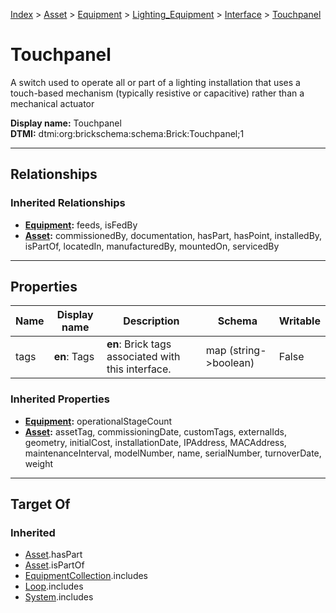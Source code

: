 [Index](../../../../index.md) > [Asset](../../../Asset.md) > [Equipment](../../Equipment.md) > [Lighting_Equipment](../Lighting_Equipment.md) > [Interface](Interface.md) > [Touchpanel](#)
# Touchpanel

A switch used to operate all or part of a lighting installation that uses a touch-based mechanism (typically resistive or capacitive) rather than a mechanical actuator


**Display name:** Touchpanel<br />
**DTMI:** dtmi:org:brickschema:schema:Brick:Touchpanel;1

---

## Relationships

### Inherited Relationships
* **[Equipment](../../Equipment.md):** feeds, isFedBy
* **[Asset](../../../Asset.md):** commissionedBy, documentation, hasPart, hasPoint, installedBy, isPartOf, locatedIn, manufacturedBy, mountedOn, servicedBy

---

## Properties

|Name|Display name|Description|Schema|Writable|
|-|-|-|-|-|
|tags|**en**: Tags|**en**: Brick tags associated with this interface.|map (string->boolean)|False|
### Inherited Properties
* **[Equipment](../../Equipment.md):** operationalStageCount
* **[Asset](../../../Asset.md):** assetTag, commissioningDate, customTags, externalIds, geometry, initialCost, installationDate, IPAddress, MACAddress, maintenanceInterval, modelNumber, name, serialNumber, turnoverDate, weight

---

## Target Of
### Inherited
* [Asset](../../../Asset.md).hasPart
* [Asset](../../../Asset.md).isPartOf
* [EquipmentCollection](../../../../Collection/EquipmentCollection.md).includes
* [Loop](../../../../Collection/Loop/Loop.md).includes
* [System](../../../../Collection/System/System.md).includes
